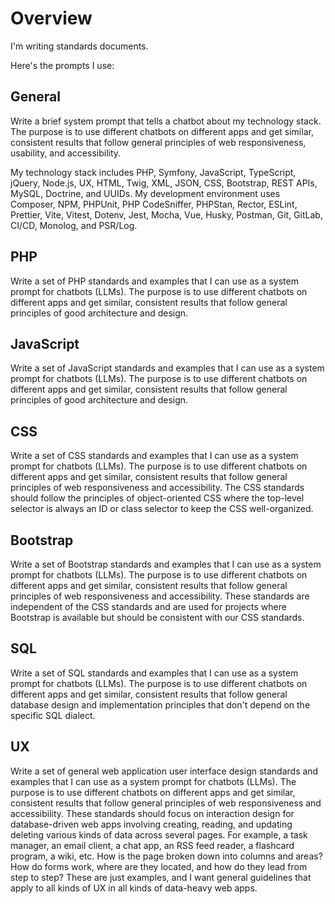# Overview

I'm writing standards documents.

Here's the prompts I use:

## General

Write a brief system prompt that tells a chatbot about my technology stack. The purpose is to use different chatbots on different apps and get similar, consistent results that follow general principles of web responsiveness, usability, and accessibility.

My technology stack includes PHP, Symfony, JavaScript, TypeScript, jQuery, Node.js, UX, HTML, Twig, XML, JSON, CSS, Bootstrap, REST APIs, MySQL, Doctrine, and UUIDs. My development environment uses Composer, NPM, PHPUnit, PHP CodeSniffer, PHPStan, Rector, ESLint, Prettier, Vite, Vitest, Dotenv, Jest, Mocha, Vue, Husky, Postman, Git, GitLab, CI/CD, Monolog, and PSR/Log.

## PHP

Write a set of PHP standards and examples that I can use as a system prompt for chatbots (LLMs). The purpose is to use different chatbots on different apps and get similar, consistent results that follow general principles of good architecture and design.

## JavaScript

Write a set of JavaScript standards and examples that I can use as a system prompt for chatbots (LLMs). The purpose is to use different chatbots on different apps and get similar, consistent results that follow general principles of good architecture and design.

## CSS

Write a set of CSS standards and examples that I can use as a system prompt for
chatbots (LLMs). The purpose is to use different chatbots on different apps and
get similar, consistent results that follow general principles of web
responsiveness and accessibility. The CSS standards should follow the
principles of object-oriented CSS where the top-level selector is always an ID
or class selector to keep the CSS well-organized.

## Bootstrap

Write a set of Bootstrap standards and examples that I can use as a system prompt for chatbots (LLMs). The purpose is to use different chatbots on different apps and get similar, consistent results that follow general principles of web responsiveness and accessibility. These standards are independent of the CSS standards and are used for projects where Bootstrap is available but should be consistent with our CSS standards.

## SQL

Write a set of SQL standards and examples that I can use as a system prompt for chatbots (LLMs). The purpose is to use different chatbots on different apps and get similar, consistent results that follow general database design and implementation principles that don't depend on the specific SQL dialect.

## UX

Write a set of general web application user interface design standards and examples that I can use as a system prompt for chatbots (LLMs). The purpose is to use different chatbots on different apps and get similar, consistent results that follow general principles of web responsiveness and accessibility. These standards should focus on interaction design for database-driven web apps involving creating, reading, and updating deleting various kinds of data across several pages. For example, a task manager, an email client, a chat app, an RSS feed reader, a flashcard program, a wiki, etc. How is the page broken down into columns and areas? How do forms work, where are they located, and how do they lead from step to step? These are just examples, and I want general guidelines that apply to all kinds of UX in all kinds of data-heavy web apps.
